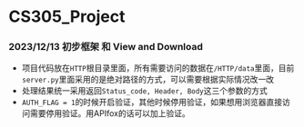 # CS305_Project

### 2023/12/13 初步框架 和 View and Download

- 项目代码放在`HTTP`根目录里面，所有需要访问的数据在`/HTTP/data`里面，目前`server.py`里面采用的是绝对路径的方式，可以需要根据实际情况改一改
- 处理结果统一采用返回`Status_code, Header, Body`这三个参数的方式
- `AUTH_FLAG = 1`的时候开启验证，其他时候停用验证，如果想用浏览器直接访问需要停用验证。用APIfox的话可以加上验证。